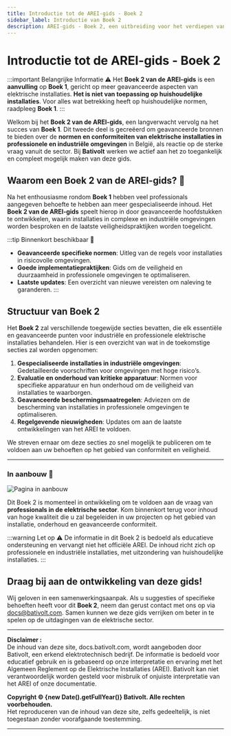 ```yaml
---
title: Introductie tot de AREI-gids - Boek 2
sidebar_label: Introductie van Boek 2
description: AREI-gids - Boek 2, een uitbreiding voor het verdiepen van de elektrische normen en veiligheid van installaties in België. Binnenkort beschikbaar vanwege grote vraag!
---
```


# Introductie tot de AREI-gids - Boek 2

:::important Belangrijke Informatie ⚠️
Het **Boek 2 van de AREI-gids** is een **aanvulling** op **Boek 1**, gericht op meer geavanceerde aspecten van elektrische installaties. **Het is niet van toepassing op huishoudelijke installaties**. Voor alles wat betrekking heeft op huishoudelijke normen, raadpleeg **Boek 1**.
:::

Welkom bij het **Boek 2 van de AREI-gids**, een langverwacht vervolg na het succes van **Boek 1**. Dit tweede deel is gecreëerd om geavanceerde bronnen te bieden over de **normen en conformiteiten van elektrische installaties in professionele en industriële omgevingen** in België, als reactie op de sterke vraag vanuit de sector. Bij **Bativolt** werken we actief aan het zo toegankelijk en compleet mogelijk maken van deze gids.

## Waarom een Boek 2 van de AREI-gids? 📘

Na het enthousiasme rondom **Boek 1** hebben veel professionals aangegeven behoefte te hebben aan meer gespecialiseerde inhoud. Het **Boek 2 van de AREI-gids** speelt hierop in door geavanceerde hoofdstukken te ontwikkelen, waarin installaties in complexe en industriële omgevingen worden besproken en de laatste veiligheidspraktijken worden toegelicht.

:::tip Binnenkort beschikbaar 🎯
- **Geavanceerde specifieke normen**: Uitleg van de regels voor installaties in risicovolle omgevingen.
- **Goede implementatiepraktijken**: Gids om de veiligheid en duurzaamheid in professionele omgevingen te optimaliseren.
- **Laatste updates**: Een overzicht van nieuwe vereisten om naleving te garanderen.
:::

## Structuur van Boek 2

Het **Boek 2** zal verschillende toegewijde secties bevatten, die elk essentiële en geavanceerde punten voor industriële en professionele elektrische installaties behandelen. Hier is een overzicht van wat in de toekomstige secties zal worden opgenomen:

1. **Gespecialiseerde installaties in industriële omgevingen**: Gedetailleerde voorschriften voor omgevingen met hoge risico’s.
2. **Evaluatie en onderhoud van kritieke apparatuur**: Normen voor specifieke apparatuur en hun onderhoud om de veiligheid van installaties te waarborgen.
3. **Geavanceerde beschermingsmaatregelen**: Adviezen om de bescherming van installaties in professionele omgevingen te optimaliseren.
4. **Regelgevende nieuwigheden**: Updates om aan de laatste ontwikkelingen van het AREI te voldoen.

We streven ernaar om deze secties zo snel mogelijk te publiceren om te voldoen aan uw behoeften op het gebied van conformiteit en veiligheid.

---

### In aanbouw 🚧

![Pagina in aanbouw](/img/bativolt_under_construction.svg)

Dit Boek 2 is momenteel in ontwikkeling om te voldoen aan de vraag van **professionals in de elektrische sector**. Kom binnenkort terug voor inhoud van hoge kwaliteit die u zal begeleiden in uw projecten op het gebied van installatie, onderhoud en geavanceerde conformiteit.

:::warning Let op ⚠️
De informatie in dit Boek 2 is bedoeld als educatieve ondersteuning en vervangt niet het officiële AREI. De inhoud richt zich op professionele en industriële installaties, met uitzondering van huishoudelijke installaties.
:::

## Draag bij aan de ontwikkeling van deze gids!

Wij geloven in een samenwerkingsaanpak. Als u suggesties of specifieke behoeften heeft voor dit **Boek 2**, neem dan gerust contact met ons op via [docs@bativolt.com](mailto:docs@bativolt.com). Samen kunnen we deze gids verrijken om beter in te spelen op de uitdagingen van de elektrische sector.

---

**Disclaimer :**  
De inhoud van deze site, docs.bativolt.com, wordt aangeboden door Bativolt, een erkend elektrotechnisch bedrijf. De informatie is bedoeld voor educatief gebruik en is gebaseerd op onze interpretatie en ervaring met het Algemeen Reglement op de Elektrische Installaties (AREI). Bativolt kan niet verantwoordelijk worden gesteld voor misbruik of onjuiste interpretatie van het AREI of onze documentatie.

**Copyright © {new Date().getFullYear()} Bativolt. Alle rechten voorbehouden.**  
Het reproduceren van de inhoud van deze site, zelfs gedeeltelijk, is niet toegestaan zonder voorafgaande toestemming.

---
